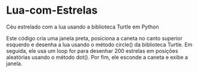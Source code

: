 # Lua-com-Estrelas
Céu estrelado com a lua usando a biblioteca Turtle em Python


Este código cria uma janela preta, posiciona a caneta no canto superior esquerdo e desenha a lua usando o método circle() da biblioteca Turtle. Em seguida, ele usa um loop for para desenhar 200 estrelas em posições aleatórias usando o método dot(). Por fim, ele esconde a caneta e exibe a janela.
